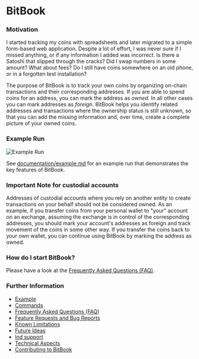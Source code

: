 # BitBook

### Motivation
I started tracking my coins with spreadsheets and later migrated to a simple form-based web application.
Despite a lot of effort, I was never sure if I missed anything, or if any information I added was incorrect.
Is there a Satoshi that slipped through the cracks? Did I swap numbers in some amount? What about fees? Do I still have
coins somewhere on an old phone, or in a forgotten test installation?

The purpose of BitBook is to track your own coins by organizing on-chain
transactions and their corresponding addresses.
If you are able to spend coins for an address, you can mark the address as *owned*.
In all other cases you can mark addresses as *foreign*.
BitBook helps you identify related addresses and transactions where the ownership status is still unknown,
so that you can add the missing information and, over time, create a complete picture of your owned coins.

### Example Run
![Example Run](documentation/bitbook.gif)

See [documentation/example.md](documentation/example.md) for an example run that demonstrates the
key features of BitBook.

### Important Note for custodial accounts
Addresses of custodial accounts where you rely on another entity to create
transactions on your behalf should not be considered owned.
As an example, if you transfer coins from your personal wallet to "your" account
on an exchange, assuming the exchange is in control of the corresponding addresses,
you should mark your account's addresses as foreign and track movement of the coins
in some other way.
If you transfer the coins back to your own wallet, you can continue using BitBook by
marking the address as owned.

### How do I start BitBook?
Please have a look at the [Frequently Asked Questions (FAQ)](documentation/faq.md).

### Further Information
* [Example](documentation/example.md)
* [Commands](documentation/commands.md)
* [Frequently Asked Questions (FAQ)](documentation/faq.md)
* [Feature Requests and Bug Reports](documentation/features_and_bugs.md)
* [Known Limitations](documentation/limitations.md)
* [Future Ideas](documentation/ideas.md)
* [lnd support](documentation/lnd.md)
* [Technical Aspects](documentation/technical.md)
* [Contributing to BitBook](documentation/contributing.md)
